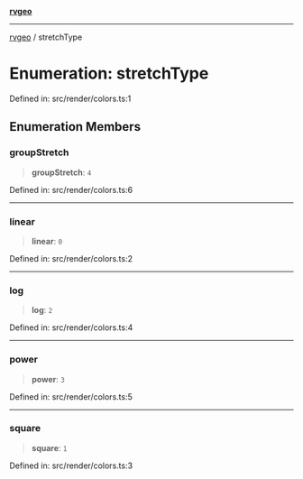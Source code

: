 [**rvgeo**](../README.md)

***

[rvgeo](../globals.md) / stretchType

# Enumeration: stretchType

Defined in: src/render/colors.ts:1

## Enumeration Members

### groupStretch

> **groupStretch**: `4`

Defined in: src/render/colors.ts:6

***

### linear

> **linear**: `0`

Defined in: src/render/colors.ts:2

***

### log

> **log**: `2`

Defined in: src/render/colors.ts:4

***

### power

> **power**: `3`

Defined in: src/render/colors.ts:5

***

### square

> **square**: `1`

Defined in: src/render/colors.ts:3
